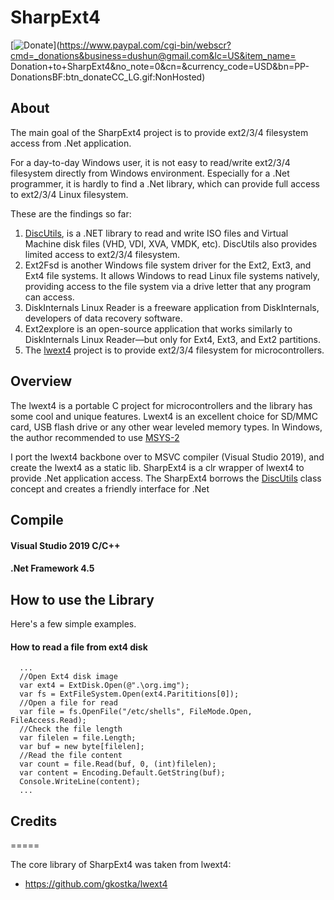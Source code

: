 # SharpExt4 
[![Donate](https://img.shields.io/badge/Donate-PayPal-green.svg)](https://www.paypal.com/cgi-bin/webscr?cmd=_donations&business=dushun@gmail.com&lc=US&item_name=
Donation+to+SharpExt4&no_note=0&cn=&currency_code=USD&bn=PP-DonationsBF:btn_donateCC_LG.gif:NonHosted)

## About

The main goal of the SharpExt4 project is to provide ext2/3/4 filesystem access from .Net application.

For a day-to-day Windows user, it is not easy to read/write ext2/3/4 filesystem directly from Windows environment. Especially for a .Net programmer, it is hardly to find a .Net library, which can provide full access to ext2/3/4 Linux filesystem.

These are the findings so far:
1. [DiscUtils](https://github.com/DiscUtils/DiscUtils), is a .NET library to read and write ISO files and Virtual Machine disk files (VHD, VDI, XVA, VMDK, etc). DiscUtils also provides limited access to ext2/3/4 filesystem.
2. Ext2Fsd is another Windows file system driver for the Ext2, Ext3, and Ext4 file systems. It allows Windows to read Linux file systems natively, providing access to the file system via a drive letter that any program can access.
3. DiskInternals Linux Reader is a freeware application from DiskInternals, developers of data recovery software. 
4. Ext2explore is an open-source application that works similarly to DiskInternals Linux Reader—but only for Ext4, Ext3, and Ext2 partitions.
5. The [lwext4](https://github.com/gkostka/lwext4) project is to provide ext2/3/4 filesystem for microcontrollers.

## Overview

The lwext4 is a portable C project for microcontrollers and the library has some cool and unique features. Lwext4 is an excellent choice for SD/MMC card, USB flash drive or any other wear leveled memory types. In Windows, the author recommended to use [MSYS-2](https://sourceforge.net/projects/msys2/)

I port the lwext4 backbone over to MSVC compiler (Visual Studio 2019), and create the lwext4 as a static lib.
SharpExt4 is a clr wrapper of lwext4 to provide .Net application access. The SharpExt4 borrows the [DiscUtils](https://github.com/DiscUtils/DiscUtils) class concept and creates a friendly interface for .Net

## Compile
#### Visual Studio 2019 C/C++
#### .Net Framework 4.5

## How to use the Library
Here's a few simple examples.
#### How to read a file from ext4 disk
```
  ...
  //Open Ext4 disk image
  var ext4 = ExtDisk.Open(@".\org.img");
  var fs = ExtFileSystem.Open(ext4.Parititions[0]);
  //Open a file for read
  var file = fs.OpenFile("/etc/shells", FileMode.Open, FileAccess.Read);
  //Check the file length
  var filelen = file.Length;
  var buf = new byte[filelen];
  //Read the file content
  var count = file.Read(buf, 0, (int)filelen);
  var content = Encoding.Default.GetString(buf);
  Console.WriteLine(content);
  ...
```

## Credits
=====

The core library of SharpExt4 was taken from lwext4:
* https://github.com/gkostka/lwext4
